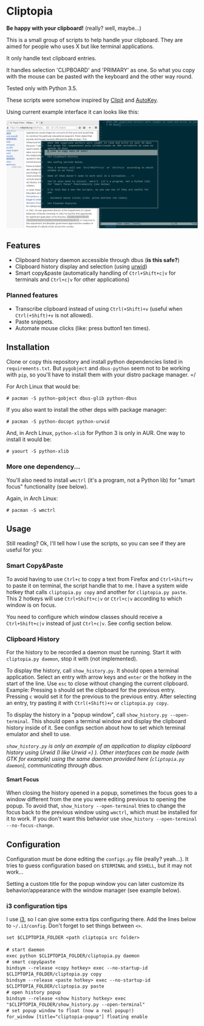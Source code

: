 # Cliptopia

**Be happy with your clipboard!** (really? well, maybe...)

This is a small group of scripts to help handle your clipboard.
They are aimed for people who uses X but like terminal applications.

It only handle text clipboard entries.

It handles selection 'CLIPBOARD' and 'PRIMARY' as one.
So what you copy with the mouse can be pasted with the keyboard and the other way round.

Tested only with Python 3.5.

These scripts were somehow inspired by [Clipit](https://github.com/shantzu/ClipIt) and [AutoKey](https://github.com/guoci/autokey-py3).

Using current example interface it can looks like this:

![Screenshot: show_history popup opened](https://raw.githubusercontent.com/andresmrm/cliptopia/master/img/example.png)

## Features

- Clipboard history daemon accessible through dbus (**is this safe?**)
- Clipboard history display and selection (using [urwid](http://urwid.org))
- Smart copy&paste (automatically handling of `Ctrl+Shift+c|v` for terminals and `Ctrl+c|v` for other applications)

### Planned features

- Transcribe clipboard instead of using `Ctrl(+Shift)+v` (useful when `Ctrl(+Shift)+v` is not allowed).
- Paste snippets.
- Automate mouse clicks (like: press button1 ten times).

## Installation

Clone or copy this repository and install python dependencies listed in `requirements.txt`.
But `pygobject` and `dbus-python` seem not to be working with `pip`, so you'll have to install them with your distro package manager. =/

For Arch Linux that would be:

    # pacman -S python-gobject dbus-glib python-dbus
    
If you also want to install the other deps with package manager:
    
    # pacman -S python-docopt python-urwid
    
And, in Arch Linux, `python-xlib` for Python 3 is only in AUR.
One way to install it would be:

    # yaourt -S python-xlib
    
    
### More one dependency...

You'll also need to install `wmctrl` (it's a program, not a Python lib) for "smart focus" functionality (see below).

Again, in Arch Linux:

    # pacman -S wmctrl

## Usage

Still reading?
Ok, I'll tell how I use the scripts, so you can see if they are useful for you:

### Smart Copy&Paste

To avoid having to use `Ctrl+c` to copy a text from Firefox and `Ctrl+Shift+v` to paste it on terminal, the script handle that to me.
I have a system wide hotkey that calls `cliptopia.py copy` and another for `cliptopia.py paste`.
This 2 hotkeys will use `Ctrl+Shift+c|v` or `Ctrl+c|v` according to which window is on focus.

You need to configure which window classes should receive a `Ctrl+Shift+c|v` instead of just `Ctrl+c|v`.
See config section below.

### Clipboard History

For the history to be recorded a daemon must be running.
Start it with `cliptopia.py daemon`, stop it with (not implemented).

To display the history, call `show_history.py`.
It should open a terminal application.
Select an entry with arrow keys and `enter` or the hotkey in the start of the line.
Use `esc` to close without changing the current clipboard.
Example: Pressing `b` should set the clipboard for the previous entry. Pressing `c` would set it for the previous to the previous entry.
After selecting an entry, try pasting it with `Ctrl(+Shift)+v` or `cliptopia.py copy`.

To display the history in a "popup window", call `show_history.py --open-terminal`.
This should open a terminal window and display the clipboard history inside of it.
See configs section about how to set which terminal emulator and shell to use.

*`show_history.py` is only an example of an application to display clipboard history using Urwid (I like Urwid =) ). Other interfaces can be made (with GTK for example) using the same daemon provided here (`cliptopia.py daemon`), communicating through dbus.*

#### Smart Focus

When closing the history opened in a popup, sometimes the focus goes to a window different from the one you were editing previous to opening the popup.
To avoid that, `show_history --open-terminal` tries to change the focus back to the previous window using `wmctrl`, which must be installed for it to work.
If you don't want this behavior use `show_history --open-terminal --no-focus-change`.


## Configuration

Configuration must be done editing the `configs.py` file (really? yeah...).
It tries to guess configuration based on `$TERMINAL` and `$SHELL`, but it may not work...

Setting a custom title for the popup window you can later customize its behavior/appearance with the window manager (see example below).

### i3 configuration tips

I use [i3](https://i3wm.org), so I can give some extra tips configuring there.
Add the lines below to `~/.i3/config`. Don't forget to set things between `<>`.

    set $CLIPTOPIA_FOLDER <path cliptopia src folder>

    # start daemon
    exec python $CLIPTOPIA_FOLDER/cliptopia.py daemon
    # smart copy&paste
    bindsym --release <copy hotkey> exec --no-startup-id $CLIPTOPIA_FOLDER/cliptopia.py copy
    bindsym --release <paste hotkey> exec --no-startup-id $CLIPTOPIA_FOLDER/cliptopia.py paste
    # open history popup
    bindsym --release <show history hotkey> exec "$CLIPTOPIA_FOLDER/show_history.py --open-terminal"
    # set popup window to float (now a real popup!)
    for_window [title="cliptopia-popup"] floating enable
